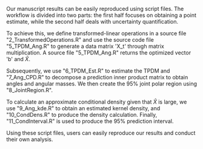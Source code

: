Our manuscript results can be easily reproduced using script files. The workflow is divided into two parts: the first half focuses on obtaining a point estimate, while the second half deals with uncertainty quantification.

To achieve this, we define transformed-linear operations in a source file "2_TransformedOperations.R" and use the source code file "5_TPDM_Ang.R" to generate a data matrix 'X_t' through matrix multiplication. A source file "5_TPDM_Ang.R" returns the optimized vector 'b' and $\hat{X}$.

Subsequently, we use "6_TPDM_Est.R" to estimate the TPDM and "7_Ang_CPD.R" to decompose a prediction inner product matrix to obtain angles and angular masses. We then create the 95% joint polar region using "8_JointRegion.R".

To calculate an approximate conditional density given that $\hat{X}$ is large, we use "9_Ang_kde.R" to obtain an estimated kernel density, and "10_CondDens.R" to produce the density calculation. Finally, "11_CondInterval.R" is used to produce the 95% prediction interval.

Using these script files, users can easily reproduce our results and conduct their own analysis.
